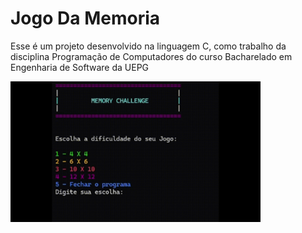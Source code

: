 # Jogo Da Memoria
Esse é um projeto desenvolvido na linguagem C, como trabalho da disciplina Programação de Computadores do curso Bacharelado em Engenharia de Software da UEPG


<img src="gif-gameplay.gif" width="400">

